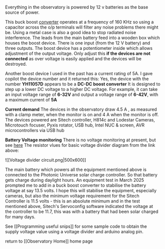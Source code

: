 Everything in the observatory is powered by 12 v batteries as the base source of power.

This buck boost [converter](https://kunkune.co.uk/shop/dc-to-dc-converters/250w-10a-boost-converter-step-up-module-8-48v-to-12-50v-adjustable/)  operates at a frequency of 160 KHz so using a capacitor across the o/p terminals will filter any noise problems there might be. Using a metal case is also a good idea to stop radiated noise interference. The leads from the main battery feed into a wooden box which houses the boost device. There is one input (from the 12 V battery) and three outputs. The boost device has a potentiometer inside which allows adjustment of the output voltage. Only adjust this **if the devices are not connected** as over voltage is easily applied and the devices will be destroyed.

Another boost device I used in the past has a current rating of 5A. 
I gave copilot the device number and it returned this:
Yes, the device with the number **YH11057D** appears to be a **DC-DC boost converter**
It is designed to step up a lower DC voltage to a higher DC voltage. For example, it can take an input voltage range of **6-32V** and output a voltage range of **6-42V**, with a maximum current of **5A**

**Current demand**
The devices in the observatory draw 4.5 A , as measured with a clamp meter, when the monitor is on and 4 A when the monitor is off.
The devices powered are Sitech controller, H814c and Lodestar Cameras, Microtouch focuser, Pyxis rotator, USB hub, Intel NUC & screen, AVR microcontrollers via USB hub

**Battery Voltage monitoring**
There is no voltage monitoring at present, but see [here](https://www.re-innovation.co.uk/docs/accurate-voltage-measurment/)
The resistor vlues for 
basic voltage divider diagram from the link above:

![[Voltage divider circuit.png|500x600]]

The main battery which powers all the equipment mentioned above is connected to the Photonic Universe solar charge controller. So that battery gets charge during daylight hours. An equipment test in March 2025 prompted me to add in a buck boost converter to stabilise the battery voltage at say 13.5 volts. I hope this will stabilise the equipment, especially cameras, but also the minimum voltage requirement for the Sitech Controller is 11.5 volts - this is an absolute minimum and in the test mentioned above, Sitech's Servoconfig software indicated the voltage at the controller to be 11.7, this was with a battery that had been solar charged for many days.

See [[Programming useful snips]] for some sample code to obtain the supply voltage value using a voltage divider and arduino analog pin.



return to [[Observatory Home]] home page
